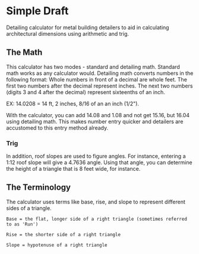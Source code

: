 # Simple Draft
Detailing calculator for metal building detailers to aid in calculating architectural dimensions using arithmetic and trig.

## The Math
This calculator has two modes - standard and detailing math. Standard math works as any calculator would. Detailing math converts numbers in the following format:
  Whole numbers in front of a decimal are whole feet.
  The first two numbers after the decimal represent inches.
  The next two numbers (digits 3 and 4 after the decimal) represent sixteenths of an inch.
  
  EX: 14.0208 = 14 ft, 2 inches, 8/16 of an an inch (1/2").

With the calculator, you can add 14.08 and 1.08 and not get 15.16, but 16.04 using detailing math. This makes number entry quicker and detailers are accustomed to this entry method already.

### Trig
In addition, roof slopes are used to figure angles. For instance, entering a 1:12 roof slope will give a 4.7636 angle. Using that angle, you can determine the height of a triangle that is 8 feet wide, for instance. 

## The Terminology
The calculator uses terms like base, rise, and slope to represent different sides of a triangle.
  
	Base = the flat, longer side of a right triangle (sometimes referred to as 'Run')
  
	Rise = the shorter side of a right triangle
  
	Slope = hypotenuse of a right triangle
  

